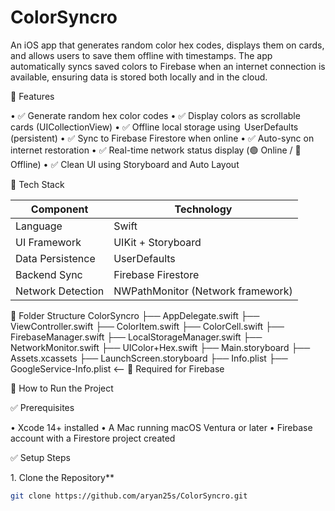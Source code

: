 # ColorSyncro
An iOS app that generates random color hex codes, displays them on cards, and allows users to save them offline with timestamps. The app automatically syncs saved colors to Firebase when an internet connection is available, ensuring data is stored both locally and in the cloud.

🚀 Features

•⁠  ⁠✅ Generate random hex color codes
•⁠  ⁠✅ Display colors as scrollable cards (UICollectionView)
•⁠  ⁠✅ Offline local storage using ⁠ UserDefaults ⁠ (persistent)
•⁠  ⁠✅ Sync to Firebase Firestore when online
•⁠  ⁠✅ Auto-sync on internet restoration
•⁠  ⁠✅ Real-time network status display (🟢 Online / 🔴 Offline)
•⁠  ⁠✅ Clean UI using Storyboard and Auto Layout

🧰 Tech Stack

| Component           | Technology          |
|---------------------|---------------------|
| Language            | Swift               |
| UI Framework        | UIKit + Storyboard  |
| Data Persistence    | UserDefaults        |
| Backend Sync        | Firebase Firestore  |
| Network Detection   | NWPathMonitor (Network framework) |

📁 Folder Structure
ColorSyncro
├── AppDelegate.swift
├── ViewController.swift
├── ColorItem.swift
├── ColorCell.swift
├── FirebaseManager.swift
├── LocalStorageManager.swift
├── NetworkMonitor.swift
├── UIColor+Hex.swift
├── Main.storyboard
├── Assets.xcassets
├── LaunchScreen.storyboard
├── Info.plist
├── GoogleService-Info.plist  <– 🔐 Required for Firebase

📲 How to Run the Project

✅ Prerequisites

•⁠  ⁠Xcode 14+ installed
•⁠  ⁠A Mac running macOS Ventura or later
•⁠  ⁠Firebase account with a Firestore project created

✅ Setup Steps

1.⁠ ⁠Clone the Repository**
```bash
git clone https://github.com/aryan25s/ColorSyncro.git
